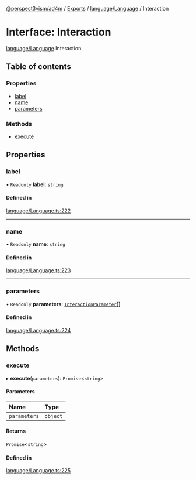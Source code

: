 [@perspect3vism/ad4m](../README.md) / [Exports](../modules.md) / [language/Language](../modules/language_Language.md) / Interaction

# Interface: Interaction

[language/Language](../modules/language_Language.md).Interaction

## Table of contents

### Properties

- [label](language_Language.Interaction.md#label)
- [name](language_Language.Interaction.md#name)
- [parameters](language_Language.Interaction.md#parameters)

### Methods

- [execute](language_Language.Interaction.md#execute)

## Properties

### label

• `Readonly` **label**: `string`

#### Defined in

[language/Language.ts:222](https://github.com/perspect3vism/ad4m/blob/d9ddd7e2/core/src/language/Language.ts#L222)

___

### name

• `Readonly` **name**: `string`

#### Defined in

[language/Language.ts:223](https://github.com/perspect3vism/ad4m/blob/d9ddd7e2/core/src/language/Language.ts#L223)

___

### parameters

• `Readonly` **parameters**: [`InteractionParameter`](../classes/language_Language.InteractionParameter.md)[]

#### Defined in

[language/Language.ts:224](https://github.com/perspect3vism/ad4m/blob/d9ddd7e2/core/src/language/Language.ts#L224)

## Methods

### execute

▸ **execute**(`parameters`): `Promise`<`string`\>

#### Parameters

| Name | Type |
| :------ | :------ |
| `parameters` | `object` |

#### Returns

`Promise`<`string`\>

#### Defined in

[language/Language.ts:225](https://github.com/perspect3vism/ad4m/blob/d9ddd7e2/core/src/language/Language.ts#L225)
